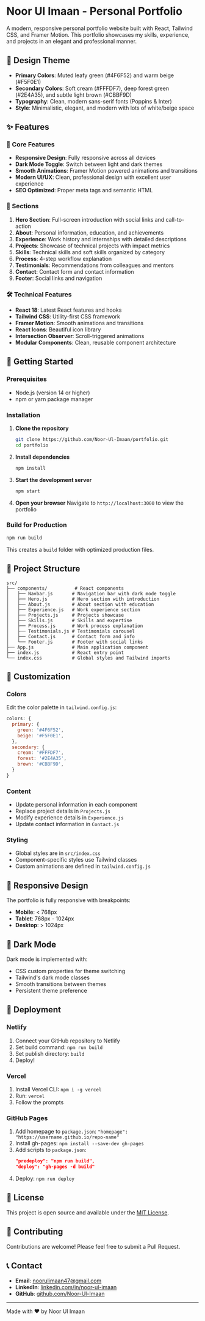 # Noor Ul Imaan - Personal Portfolio

A modern, responsive personal portfolio website built with React, Tailwind CSS, and Framer Motion. This portfolio showcases my skills, experience, and projects in an elegant and professional manner.

## 🎨 Design Theme

- **Primary Colors**: Muted leafy green (#4F6F52) and warm beige (#F5F0E1)
- **Secondary Colors**: Soft cream (#FFFDF7), deep forest green (#2E4A35), and subtle light brown (#CBBF9D)
- **Typography**: Clean, modern sans-serif fonts (Poppins & Inter)
- **Style**: Minimalistic, elegant, and modern with lots of white/beige space

## ✨ Features

### 🎯 Core Features
- **Responsive Design**: Fully responsive across all devices
- **Dark Mode Toggle**: Switch between light and dark themes
- **Smooth Animations**: Framer Motion powered animations and transitions
- **Modern UI/UX**: Clean, professional design with excellent user experience
- **SEO Optimized**: Proper meta tags and semantic HTML

### 📱 Sections
1. **Hero Section**: Full-screen introduction with social links and call-to-action
2. **About**: Personal information, education, and achievements
3. **Experience**: Work history and internships with detailed descriptions
4. **Projects**: Showcase of technical projects with impact metrics
5. **Skills**: Technical skills and soft skills organized by category
6. **Process**: 4-step workflow explanation
7. **Testimonials**: Recommendations from colleagues and mentors
8. **Contact**: Contact form and contact information
9. **Footer**: Social links and navigation

### 🛠 Technical Features
- **React 18**: Latest React features and hooks
- **Tailwind CSS**: Utility-first CSS framework
- **Framer Motion**: Smooth animations and transitions
- **React Icons**: Beautiful icon library
- **Intersection Observer**: Scroll-triggered animations
- **Modular Components**: Clean, reusable component architecture

## 🚀 Getting Started

### Prerequisites
- Node.js (version 14 or higher)
- npm or yarn package manager

### Installation

1. **Clone the repository**
   ```bash
   git clone https://github.com/Noor-Ul-Imaan/portfolio.git
   cd portfolio
   ```

2. **Install dependencies**
   ```bash
   npm install
   ```

3. **Start the development server**
   ```bash
   npm start
   ```

4. **Open your browser**
   Navigate to `http://localhost:3000` to view the portfolio

### Build for Production

```bash
npm run build
```

This creates a `build` folder with optimized production files.

## 📁 Project Structure

```
src/
├── components/          # React components
│   ├── Navbar.js       # Navigation bar with dark mode toggle
│   ├── Hero.js         # Hero section with introduction
│   ├── About.js        # About section with education
│   ├── Experience.js   # Work experience section
│   ├── Projects.js     # Projects showcase
│   ├── Skills.js       # Skills and expertise
│   ├── Process.js      # Work process explanation
│   ├── Testimonials.js # Testimonials carousel
│   ├── Contact.js      # Contact form and info
│   └── Footer.js       # Footer with social links
├── App.js              # Main application component
├── index.js            # React entry point
└── index.css           # Global styles and Tailwind imports
```

## 🎨 Customization

### Colors
Edit the color palette in `tailwind.config.js`:
```javascript
colors: {
  primary: {
    green: '#4F6F52',
    beige: '#F5F0E1',
  },
  secondary: {
    cream: '#FFFDF7',
    forest: '#2E4A35',
    brown: '#CBBF9D',
  }
}
```

### Content
- Update personal information in each component
- Replace project details in `Projects.js`
- Modify experience details in `Experience.js`
- Update contact information in `Contact.js`

### Styling
- Global styles are in `src/index.css`
- Component-specific styles use Tailwind classes
- Custom animations are defined in `tailwind.config.js`

## 📱 Responsive Design

The portfolio is fully responsive with breakpoints:
- **Mobile**: < 768px
- **Tablet**: 768px - 1024px
- **Desktop**: > 1024px

## 🌙 Dark Mode

Dark mode is implemented with:
- CSS custom properties for theme switching
- Tailwind's dark mode classes
- Smooth transitions between themes
- Persistent theme preference

## 🚀 Deployment

### Netlify
1. Connect your GitHub repository to Netlify
2. Set build command: `npm run build`
3. Set publish directory: `build`
4. Deploy!

### Vercel
1. Install Vercel CLI: `npm i -g vercel`
2. Run: `vercel`
3. Follow the prompts

### GitHub Pages
1. Add homepage to `package.json`: `"homepage": "https://username.github.io/repo-name"`
2. Install gh-pages: `npm install --save-dev gh-pages`
3. Add scripts to `package.json`:
   ```json
   "predeploy": "npm run build",
   "deploy": "gh-pages -d build"
   ```
4. Deploy: `npm run deploy`

## 📄 License

This project is open source and available under the [MIT License](LICENSE).

## 🤝 Contributing

Contributions are welcome! Please feel free to submit a Pull Request.

## 📞 Contact

- **Email**: noorulimaan47@gmail.com
- **LinkedIn**: [linkedin.com/in/noor-ul-imaan](https://linkedin.com/in/noor-ul-imaan)
- **GitHub**: [github.com/Noor-Ul-Imaan](https://github.com/Noor-Ul-Imaan)

---

Made with ❤️ by Noor Ul Imaan 